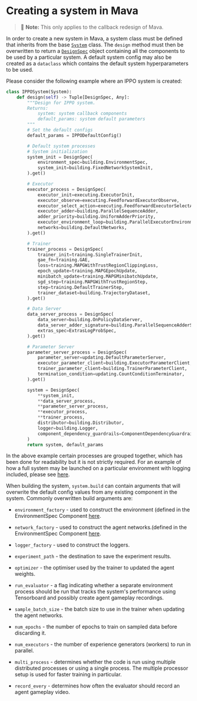# Creating a system in Mava

> 🚧 **Note:** This only applies to the callback redesign of Mava.

In order to create a new system in Mava, a system class must be defined that inherits from the base [`System`][system] class. The `design` method must then be overwritten to return a [`DesignSpec`][design_spec] object containing all the components to be used by a particular system. A default system config may also be created as a `dataclass` which contains the default system hyperparameters to be used.

Please consider the following example where an IPPO system is created:

```python
class IPPOSystem(System):
    def design(self) -> Tuple[DesignSpec, Any]:
        """Design for IPPO system.
        Returns:
            system: system callback components
            default_params: system default parameters
        """
        # Set the default configs
        default_params = IPPODefaultConfig()

        # Default system processes
        # System initialization
        system_init = DesignSpec(
            environment_spec=building.EnvironmentSpec,
            system_init=building.FixedNetworkSystemInit,
        ).get()

        # Executor
        executor_process = DesignSpec(
            executor_init=executing.ExecutorInit,
            executor_observe=executing.FeedforwardExecutorObserve,
            executor_select_action=executing.FeedforwardExecutorSelectAction,
            executor_adder=building.ParallelSequenceAdder,
            adder_priority=building.UniformAdderPriority,
            executor_environment_loop=building.ParallelExecutorEnvironmentLoop,
            networks=building.DefaultNetworks,
        ).get()

        # Trainer
        trainer_process = DesignSpec(
            trainer_init=training.SingleTrainerInit,
            gae_fn=training.GAE,
            loss=training.MAPGWithTrustRegionClippingLoss,
            epoch_update=training.MAPGEpochUpdate,
            minibatch_update=training.MAPGMinibatchUpdate,
            sgd_step=training.MAPGWithTrustRegionStep,
            step=training.DefaultTrainerStep,
            trainer_dataset=building.TrajectoryDataset,
        ).get()

        # Data Server
        data_server_process = DesignSpec(
            data_server=building.OnPolicyDataServer,
            data_server_adder_signature=building.ParallelSequenceAdderSignature,
            extras_spec=ExtrasLogProbSpec,
        ).get()

        # Parameter Server
        parameter_server_process = DesignSpec(
            parameter_server=updating.DefaultParameterServer,
            executor_parameter_client=building.ExecutorParameterClient,
            trainer_parameter_client=building.TrainerParameterClient,
            termination_condition=updating.CountConditionTerminator,
        ).get()

        system = DesignSpec(
            **system_init,
            **data_server_process,
            **parameter_server_process,
            **executor_process,
            **trainer_process,
            distributor=building.Distributor,
            logger=building.Logger,
            component_dependency_guardrails=ComponentDependencyGuardrails,
        )
        return system, default_params
```

In the above example certain processes are grouped together, which has been done for readability but it is not strictly required. For an example of how a full system may be launched on a particular environment with logging included, please see [here](https://github.com/instadeepai/Mava/blob/develop/examples/jax/debugging/simple_spread/feedforward/decentralised/run_ippo.py).

When building the system, `system.build` can contain arguments that will overwrite the default config values from any existing component in the system. Commonly overwritten build arguments are:

- `environment_factory` - used to construct the environment (defined in the EnvironmentSpec Component [here](https://github.com/instadeepai/Mava/blob/develop/mava/components/jax/building/environments.py#L39).

- `network_factory` - used to construct the agent networks.(defined in the EnvironmentSpec Component [here](https://github.com/instadeepai/Mava/blob/develop/mava/components/jax/building/networks.py#L34).

- `logger_factory` - used to construct the loggers.

- `experiment_path` - the destination to save the experiment results.

- `optimizer` - the optimiser used by the trainer to updated the agent weights.

- `run_evaluator` - a flag indicating whether a separate environment process should be run that tracks the system's performance using Tensorboard and possibly create agent gameplay recordings.

- `sample_batch_size` - the batch size to use in the trainer when updating the agent networks.

- `num_epochs` - the number of epochs to train on sampled data before discarding it.

- `num_executors` - the number of experience generators (workers) to run in parallel.

- `multi_process` - determines whether the code is run using multiple distributed processes or using a single process. The multiple processor setup is used for faster training in particular.

- `record_every` - determines how often the evaluator should record an agent gameplay video.

[system]: https://github.com/instadeepai/Mava/blob/7b11a082ba790e1b2c2f0acd633ff605fffbe768/mava/systems/jax/system.py#L28
[design_spec]: https://github.com/instadeepai/Mava/blob/7b11a082ba790e1b2c2f0acd633ff605fffbe768/mava/specs.py#L161
